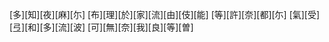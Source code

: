 [多][知][夜][麻][尓] [布][理][於][家][流][由][伎][能] [等][許][奈][都][尓] [氣][受][弖][和][多][流][波] [可][無][奈][我][良][等][曽]
